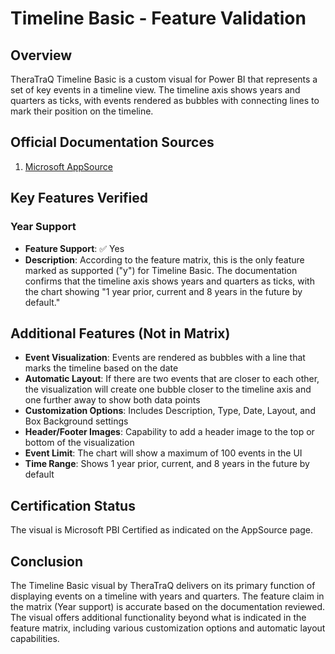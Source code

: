 # Timeline Basic - Feature Validation

## Overview
TheraTraQ Timeline Basic is a custom visual for Power BI that represents a set of key events in a timeline view. The timeline axis shows years and quarters as ticks, with events rendered as bubbles with connecting lines to mark their position on the timeline.

## Official Documentation Sources
1. [Microsoft AppSource](https://appsource.microsoft.com/en-sg/product/power-bi-visuals/wa200002993)

## Key Features Verified

### Year Support
- **Feature Support**: ✅ Yes
- **Description**: According to the feature matrix, this is the only feature marked as supported ("y") for Timeline Basic. The documentation confirms that the timeline axis shows years and quarters as ticks, with the chart showing "1 year prior, current and 8 years in the future by default."

## Additional Features (Not in Matrix)
- **Event Visualization**: Events are rendered as bubbles with a line that marks the timeline based on the date
- **Automatic Layout**: If there are two events that are closer to each other, the visualization will create one bubble closer to the timeline axis and one further away to show both data points
- **Customization Options**: Includes Description, Type, Date, Layout, and Box Background settings
- **Header/Footer Images**: Capability to add a header image to the top or bottom of the visualization
- **Event Limit**: The chart will show a maximum of 100 events in the UI
- **Time Range**: Shows 1 year prior, current, and 8 years in the future by default

## Certification Status
The visual is Microsoft PBI Certified as indicated on the AppSource page.

## Conclusion
The Timeline Basic visual by TheraTraQ delivers on its primary function of displaying events on a timeline with years and quarters. The feature claim in the matrix (Year support) is accurate based on the documentation reviewed. The visual offers additional functionality beyond what is indicated in the feature matrix, including various customization options and automatic layout capabilities.
